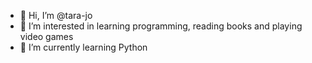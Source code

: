 - 👋 Hi, I’m @tara-jo
- 👀 I’m interested in learning programming, reading books and playing video games
- 🌱 I’m currently learning Python


<!---
tara-jo/tara-jo is a ✨ special ✨ repository because its `README.md` (this file) appears on your GitHub profile.
You can click the Preview link to take a look at your changes.
--->
